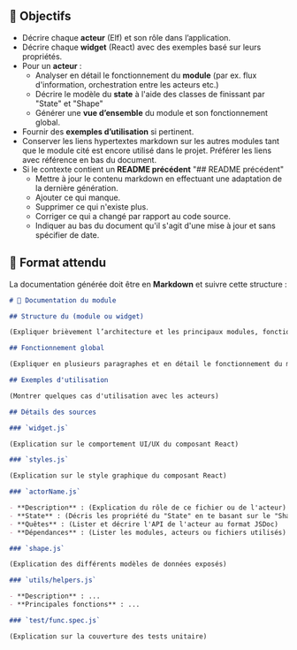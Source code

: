 ## 🎯 Objectifs

- Décrire chaque **acteur** (Elf) et son rôle dans l’application.
- Décrire chaque **widget** (React) avec des exemples basé sur leurs propriétés.
- Pour un **acteur** :
  - Analyser en détail le fonctionnement du **module** (par ex. flux d'information, orchestration entre les acteurs etc.)
  - Décrire le modèle du **state** à l'aide des classes de finissant par "State" et "Shape"
  - Générer une **vue d’ensemble** du module et son fonctionnement global.
- Fournir des **exemples d’utilisation** si pertinent.
- Conserver les liens hypertextes markdown sur les autres modules tant que le module cité est encore utilisé dans le projet. Préférer les liens avec référence en bas du document.
- Si le contexte contient un **README précédent** "## README précédent"
  - Mettre à jour le contenu markdown en effectuant une adaptation de la dernière génération.
  - Ajouter ce qui manque.
  - Supprimer ce qui n'existe plus.
  - Corriger ce qui a changé par rapport au code source.
  - Indiquer au bas du document qu'il s'agit d'une mise à jour et sans spécifier de date.

## 📑 Format attendu

La documentation générée doit être en **Markdown** et suivre cette structure :

```markdown
# 📘 Documentation du module

## Structure du (module ou widget)

(Expliquer brièvement l’architecture et les principaux modules, fonctions et acteurs du projet)

## Fonctionnement global

(Expliquer en plusieurs paragraphes et en détail le fonctionnement du module)

## Exemples d'utilisation

(Montrer quelques cas d'utilisation avec les acteurs)

## Détails des sources

### `widget.js`

(Explication sur le comportement UI/UX du composant React)

### `styles.js`

(Explication sur le style graphique du composant React)

### `actorName.js`

- **Description** : (Explication du rôle de ce fichier ou de l'acteur)
- **State** : (Décris les propriété du "State" en te basant sur le "Shape" correspondant)
- **Quêtes** : (Lister et décrire l'API de l'acteur au format JSDoc)
- **Dépendances** : (Lister les modules, acteurs ou fichiers utilisés)

### `shape.js`

(Explication des différents modèles de données exposés)

### `utils/helpers.js`

- **Description** : ...
- **Principales fonctions** : ...

### `test/func.spec.js`

(Explication sur la couverture des tests unitaire)
```
